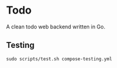 # Todo

A clean todo web backend written in Go.

## Testing

```golang
sudo scripts/test.sh compose-testing.yml
```